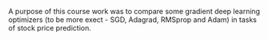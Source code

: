 A purpose of this course work was to compare some gradient deep learning optimizers (to be more exect - SGD, Adagrad, RMSprop and Adam) in tasks of stock price prediction.
